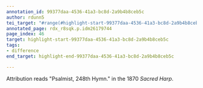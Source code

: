 ```yaml
---
annotation_id: 99377daa-4536-41a3-bc8d-2a9b4b8ceb5c
author: rdunn5
tei_target: "#range(#highlight-start-99377daa-4536-41a3-bc8d-2a9b4b8ceb5c, #highlight-end-99377daa-4536-41a3-bc8d-2a9b4b8ceb5c)"
annotated_page: rdx_r8sqk.p.idm26179744
page_index: 46
target: highlight-start-99377daa-4536-41a3-bc8d-2a9b4b8ceb5c
tags:
- difference
end_target: highlight-end-99377daa-4536-41a3-bc8d-2a9b4b8ceb5c

---
```

Attribution reads "Psalmist, 248th Hymn." in the 1870 *Sacred Harp*.